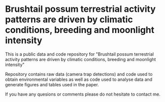 # Brushtail possum terrestrial activity patterns are driven by climatic conditions, breeding and moonlight intensity


This is a public data and code repository for "Brushtail possum terrestrial activity patterns are driven by climatic conditions, breeding and moonlight intensity"


Repository contains raw data (camera trap detections) and code used to obtain environmental variables as well as code used to analyse data and generate figures and tables used in the paper.

If you have any quesions or comments please do not hesitate to contact me.
